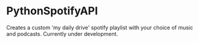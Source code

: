 # PythonSpotifyAPI
Creates a custom 'my daily drive' spotify playlist with your choice of music and podcasts. Currently under development.
